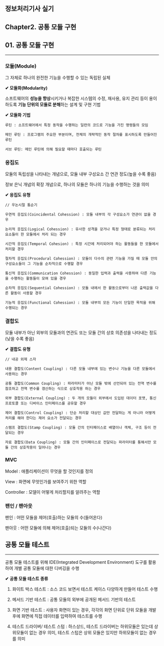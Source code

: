 ## 정보처리기사 실기

## Chapter2. 공통 모듈 구현

## 01. 공통 모듈 구현

<hr>

### 모듈(Module)

그 자체로 하나의 완전한 기능을 수행할 수 있는 독립된 실체

**✔ 모듈화(Modularity)**

소프트웨어의 **성능을 향상**시키거나 복잡한 시스템의 수정, 재사용, 유지 관리 등이 용이하도록 **기능 단위의 모듈로 분해**하는 설계 및 구현 기법

**✔ 모듈화 기법**

```
루틴 : 소프트웨어에서 특정 동작을 수행하는 일련의 코드로 기능을 가진 명령들의 모임

메인 루틴 : 프로그램의 주요한 부분이며, 전체의 개략적인 동작 절차를 표시하도록 만들어진 루틴

서브 루틴: 메인 루틴에 의해 필요할 때마다 호출되는 루틴
```

### 응집도

모듈의 독립성을 나타내는 개념으로, 모듈 내부 구성요소 간 연관 정도(높을 수록 좋음)

정보 은닉 개념의 확장 개념으로, 하나의 모듈은 하나의 기능을 수행하는 것을 의미

**✔ 응집도 유형**

```
// 우논시절 통순기

우연적 응집도(Coincidental Cohession) : 모듈 내부의 각 구성요소가 연관이 없을 경우

논리적 응집도(Logical Cohession) : 유사한 성격을 갖거나 특정 형태로 분류되는 처리 요소들이 한 모듈에서 처리 되는 경우

시간적 응집도(Temporal Cohesion) : 특정 시간에 처리되어야 하는 활동들을 한 모듈에서 처리할 경우

절차적 응집도(Procedural Cohession) : 모듈이 다수의 관련 기능을 가질 때 모듈 안의 구성요소들이 그 기능을 순차적으로 수행할 경우

통신적 응집도(Communication Cohession) : 동일한 입력과 출력을 사용하여 다른 기능을 수행하는 활동들이 모여 있을 경우

순차적 응집도(Sequential Cohession) : 모듈 내에서 한 활동으로부터 나온 출력값을 다른 활동이 사용할 경우

기능적 응집도(Functional Cohession) : 모듈 내부의 모든 기능이 단일한 목적을 위해 수행되는 경우
```

### 결합도

모듈 내부가 아닌 외부의 모듈과의 연관도 또는 모듈 간의 상호 의존성을 나타내는 정도
(낮을 수록 좋음)

**✔ 결합도 유형**

```
// 내공 외제 스자

내용 결합도(Content Coupling) : 다른 모듈 내부에 있는 변수나 기능을 다른 모듈에서 사용하는 경우

공통 결합도(Common Coupling) : 파라미터가 아닌 모듈 밖에 선언되어 있는 전역 변수를 참조하고 전역 변수를 갱신하는 식으로 상호작용 하는 경우

외부 결합도(External Coupling) : 두 개의 모듈이 외부에서 도입된 데이터 포맷, 통신 프로토콜 또는 디바이스 인터페이스를 공유할 경우

제어 결합도(Control Coupling) : 단순 처리할 대상인 값만 전달하는 게 아니라 어떻게 처리를 해야 한다는 제어 요소가 전달되는 경우

스탬프 결합도(Stamp Coupling) : 모듈 간의 인터페이스로 배열이나 객체, 구조 등이 전달되는 경우

자료 결합도(Data Coupling) : 모듈 간의 인터페이스로 전달되는 파라미터를 통해서만 모듈 간의 상호작용이 일어나는 경우
```

### MVC

Model : 애플리케이션이 무엇을 할 것인지를 정의

View : 화면에 무엇인가를 보여주기 위한 역할

Controller : 모델이 어떻게 처리할지를 알려주는 역할

### 팬인 / 팬아웃

팬인 : 어떤 모듈을 제어(호출)하는 모듈의 수(들어온다)

팬아웃 : 어떤 모듈에 의해 제어(호출)되는 모듈의 수(나간다)

## 공통 모듈 테스트

<hr>

공통 모듈 테스트를 위해 IDE(Integrated Development Environment) 도구를 활용하여 개별 공통 모듈에 대한 디버깅을 수행

**✔ 공통 모듈 테스트 종류**

1. 화이트 박스 테스트 : 소스 코드 보면서 테스트 케이스 다양하게 만들어 테스트 수행

2. 메서드 기반 테스트 : 공통 모듈의 외부에 공개된 메서드 기반의 테스트

3. 화면 기반 테스트 : 사용자 화면이 있는 경우, 각각의 화면 단위로 단위 모듈을 개발 후에 화면에 직접 데이터를 입력하여 테스트를 수행

4. 테스트 드라이버/ 테스트 스텀 : 하스상드, 테스트 드라이버는 하위모듈은 있는데 상위모듈이 없는 경우 의미, 테스트 스텁은 상위 모듈은 있지만 하위모듈이 없는 경우를 의미